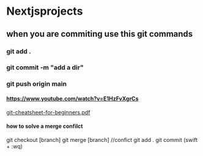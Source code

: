 # Nextjsprojects

## when you are commiting use this git commands

### git add .

### git commit -m "add a dir"

### git push origin main

#### https://www.youtube.com/watch?v=E1HzFvXgrCs

[git-cheatsheet-for-beginners.pdf](https://github.com/yasiruAtHippohotels/Nextjsprojects/files/14120472/git-cheatsheet-for-beginners.pdf)

#### how to solve a merge confilct

git checkout [branch]
git merge [branch]
//confict
git add .
git commit
(swift + :wq)
